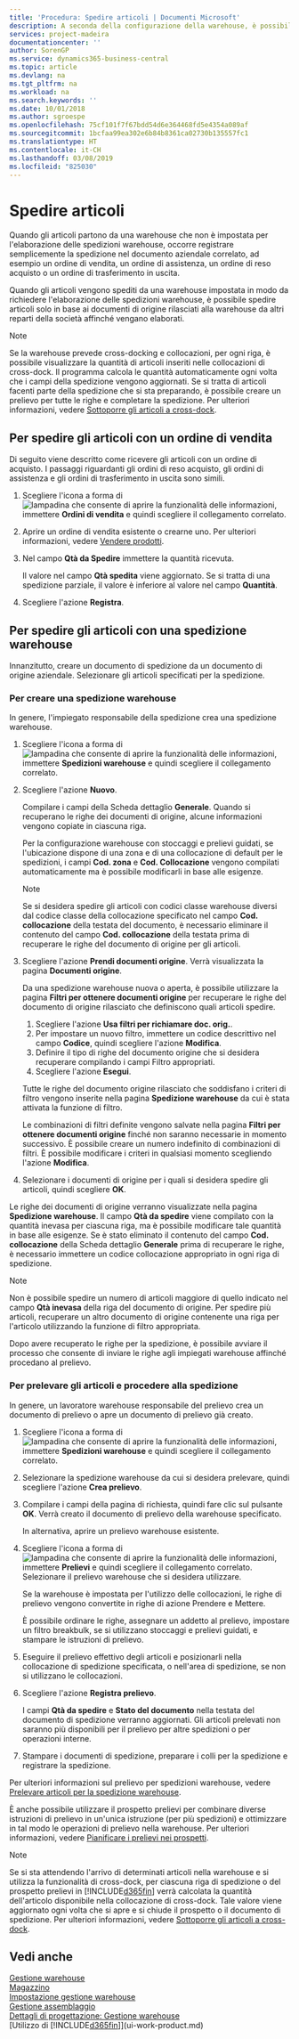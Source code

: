 ```yaml
---
title: 'Procedura: Spedire articoli | Documenti Microsoft'
description: A seconda della configurazione della warehouse, è possibile registrare la spedizione del documento aziendale in uscita correlato, ad esempio un ordine di vendita, direttamente, oppure è possibile utilizzare i documenti di spedizione warehouse che rispettano un flusso di lavoro e si integrano alle diverse attività di warehouse.
services: project-madeira
documentationcenter: ''
author: SorenGP
ms.service: dynamics365-business-central
ms.topic: article
ms.devlang: na
ms.tgt_pltfrm: na
ms.workload: na
ms.search.keywords: ''
ms.date: 10/01/2018
ms.author: sgroespe
ms.openlocfilehash: 75cf101f7f67bdd54d6e364468fd5e4354a089af
ms.sourcegitcommit: 1bcfaa99ea302e6b84b8361ca02730b135557fc1
ms.translationtype: HT
ms.contentlocale: it-CH
ms.lasthandoff: 03/08/2019
ms.locfileid: "825030"
---
```

# <a name="ship-items"></a>Spedire articoli
Quando gli articoli partono da una warehouse che non è impostata per l'elaborazione delle spedizioni warehouse, occorre registrare semplicemente la spedizione nel documento aziendale correlato, ad esempio un ordine di vendita, un ordine di assistenza, un ordine di reso acquisto o un ordine di trasferimento in uscita.

Quando gli articoli vengono spediti da una warehouse impostata in modo da richiedere l'elaborazione delle spedizioni warehouse, è possibile spedire articoli solo in base ai documenti di origine rilasciati alla warehouse da altri reparti della società affinché vengano elaborati.

> [!NOTE]
> Se la warehouse prevede cross-docking e collocazioni, per ogni riga, è possibile visualizzare la quantità di articoli inseriti nelle collocazioni di cross-dock. Il programma calcola le quantità automaticamente ogni volta che i campi della spedizione vengono aggiornati. Se si tratta di articoli facenti parte della spedizione che si sta preparando, è possibile creare un prelievo per tutte le righe e completare la spedizione. Per ulteriori informazioni, vedere [Sottoporre gli articoli a cross-dock](warehouse-how-to-cross-dock-items.md).

## <a name="to-ship-items-with-a-sales-order"></a>Per spedire gli articoli con un ordine di vendita
Di seguito viene descritto come ricevere gli articoli con un ordine di acquisto. I passaggi riguardanti gli ordini di reso acquisto, gli ordini di assistenza e gli ordini di trasferimento in uscita sono simili.  
1. Scegliere l'icona a forma di ![lampadina che consente di aprire la funzionalità delle informazioni](media/ui-search/search_small.png "Informazioni sull'operazione che si desidera eseguire"), immettere **Ordini di vendita** e quindi scegliere il collegamento correlato.
2. Aprire un ordine di vendita esistente o crearne uno. Per ulteriori informazioni, vedere [Vendere prodotti](sales-how-sell-products.md).
3. Nel campo **Qtà da Spedire** immettere la quantità ricevuta.

    Il valore nel campo **Qtà spedita** viene aggiornato. Se si tratta di una spedizione parziale, il valore è inferiore al valore nel campo **Quantità**.
4. Scegliere l'azione **Registra**.

## <a name="to-ship-items-with-a-warehouse-shipment"></a>Per spedire gli articoli con una spedizione warehouse
Innanzitutto, creare un documento di spedizione da un documento di origine aziendale. Selezionare gli articoli specificati per la spedizione.

### <a name="to-create-a-warehouse-shipment"></a>Per creare una spedizione warehouse
In genere, l'impiegato responsabile della spedizione crea una spedizione warehouse.
1.  Scegliere l'icona a forma di ![lampadina che consente di aprire la funzionalità delle informazioni](media/ui-search/search_small.png "Informazioni sull'operazione che si desidera eseguire"), immettere **Spedizioni warehouse** e quindi scegliere il collegamento correlato.  
2.  Scegliere l'azione **Nuovo**.  

    Compilare i campi della Scheda dettaglio **Generale**. Quando si recuperano le righe dei documenti di origine, alcune informazioni vengono copiate in ciascuna riga.  

    Per la configurazione warehouse con stoccaggi e prelievi guidati, se l'ubicazione dispone di una zona e di una collocazione di default per le spedizioni, i campi **Cod. zona** e **Cod. Collocazione** vengono compilati automaticamente ma è possibile modificarli in base alle esigenze.  

    > [!NOTE]  
    >  Se si desidera spedire gli articoli con codici classe warehouse diversi dal codice classe della collocazione specificato nel campo **Cod. collocazione** della testata del documento, è necessario eliminare il contenuto del campo **Cod. collocazione** della testata prima di recuperare le righe del documento di origine per gli articoli.  
3.  Scegliere l'azione **Prendi documenti origine**. Verrà visualizzata la pagina **Documenti origine**.

    Da una spedizione warehouse nuova o aperta, è possibile utilizzare la pagina **Filtri per ottenere documenti origine** per recuperare le righe del documento di origine rilasciato che definiscono quali articoli spedire.

    1. Scegliere l'azione **Usa filtri per richiamare doc. orig.**.  
    2. Per impostare un nuovo filtro, immettere un codice descrittivo nel campo **Codice**, quindi scegliere l'azione **Modifica**.  
    3. Definire il tipo di righe del documento origine che si desidera recuperare compilando i campi Filtro appropriati.  
    4. Scegliere l'azione **Esegui**.  

    Tutte le righe del documento origine rilasciato che soddisfano i criteri di filtro vengono inserite nella pagina **Spedizione warehouse** da cui è stata attivata la funzione di filtro.  

    Le combinazioni di filtri definite vengono salvate nella pagina **Filtri per ottenere documenti origine** finché non saranno necessarie in momento successivo. È possibile creare un numero indefinito di combinazioni di filtri. È possibile modificare i criteri in qualsiasi momento scegliendo l'azione **Modifica**.

4.  Selezionare i documenti di origine per i quali si desidera spedire gli articoli, quindi scegliere **OK**.  

Le righe dei documenti di origine verranno visualizzate nella pagina **Spedizione warehouse**. Il campo **Qtà da spedire** viene compilato con la quantità inevasa per ciascuna riga, ma è possibile modificare tale quantità in base alle esigenze. Se è stato eliminato il contenuto del campo **Cod. collocazione** della Scheda dettaglio **Generale** prima di recuperare le righe, è necessario immettere un codice collocazione appropriato in ogni riga di spedizione.  

> [!NOTE]  
>  Non è possibile spedire un numero di articoli maggiore di quello indicato nel campo **Qtà inevasa** della riga del documento di origine. Per spedire più articoli, recuperare un altro documento di origine contenente una riga per l'articolo utilizzando la funzione di filtro appropriata.  

Dopo avere recuperato le righe per la spedizione, è possibile avviare il processo che consente di inviare le righe agli impiegati warehouse affinché procedano al prelievo.

### <a name="to-pick-and-ship"></a>Per prelevare gli articoli e procedere alla spedizione
In genere, un lavoratore warehouse responsabile del prelievo crea un documento di prelievo o apre un documento di prelievo già creato.
1. Scegliere l'icona a forma di ![lampadina che consente di aprire la funzionalità delle informazioni](media/ui-search/search_small.png "Informazioni sull'operazione che si desidera eseguire"), immettere **Spedizioni warehouse** e quindi scegliere il collegamento correlato.
2. Selezionare la spedizione warehouse da cui si desidera prelevare, quindi scegliere l'azione **Crea prelievo**.
3. Compilare i campi della pagina di richiesta, quindi fare clic sul pulsante **OK**. Verrà creato il documento di prelievo della warehouse specificato.

    In alternativa, aprire un prelievo warehouse esistente.
4. Scegliere l'icona a forma di ![lampadina che consente di aprire la funzionalità delle informazioni](media/ui-search/search_small.png "Informazioni sull'operazione che si desidera eseguire"), immettere **Prelievi** e quindi scegliere il collegamento correlato. Selezionare il prelievo warehouse che si desidera utilizzare.

    Se la warehouse è impostata per l'utilizzo delle collocazioni, le righe di prelievo vengono convertite in righe di azione Prendere e Mettere.

    È possibile ordinare le righe, assegnare un addetto al prelievo, impostare un filtro breakbulk, se si utilizzano stoccaggi e prelievi guidati, e stampare le istruzioni di prelievo.

5. Eseguire il prelievo effettivo degli articoli e posizionarli nella collocazione di spedizione specificata, o nell'area di spedizione, se non si utilizzano le collocazioni.
6. Scegliere l'azione **Registra prelievo**.

    I campi **Qtà da spedire** e **Stato del documento** nella testata del documento di spedizione verranno aggiornati. Gli articoli prelevati non saranno più disponibili per il prelievo per altre spedizioni o per operazioni interne.
7. Stampare i documenti di spedizione, preparare i colli per la spedizione e registrare la spedizione.

Per ulteriori informazioni sul prelievo per spedizioni warehouse, vedere [Prelevare articoli per la spedizione warehouse](warehouse-how-to-pick-items-for-warehouse-shipment.md).

È anche possibile utilizzare il prospetto prelievi per combinare diverse istruzioni di prelievo in un'unica istruzione (per più spedizioni) e ottimizzare in tal modo le operazioni di prelievo nella warehouse. Per ulteriori informazioni, vedere [Pianificare i prelievi nei prospetti](warehouse-how-to-plan-picks-in-worksheets.md).

> [!NOTE]
> Se si sta attendendo l'arrivo di determinati articoli nella warehouse e si utilizza la funzionalità di cross-dock, per ciascuna riga di spedizione o del prospetto prelievi in [!INCLUDE[d365fin](includes/d365fin_md.md)] verrà calcolata la quantità dell'articolo disponibile nella collocazione di cross-dock. Tale valore viene aggiornato ogni volta che si apre e si chiude il prospetto o il documento di spedizione. Per ulteriori informazioni, vedere [Sottoporre gli articoli a cross-dock](warehouse-how-to-cross-dock-items.md).

## <a name="see-also"></a>Vedi anche  
[Gestione warehouse](warehouse-manage-warehouse.md)  
[Magazzino](inventory-manage-inventory.md)  
[Impostazione gestione warehouse](warehouse-setup-warehouse.md)     
[Gestione assemblaggio](assembly-assemble-items.md)    
[Dettagli di progettazione: Gestione warehouse](design-details-warehouse-management.md)  
[Utilizzo di [!INCLUDE[d365fin](includes/d365fin_md.md)]](ui-work-product.md)
